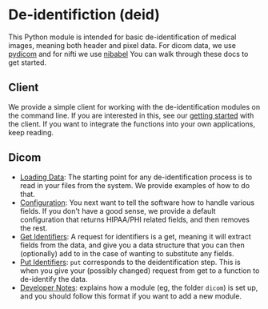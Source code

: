 # De-identifiction (deid)

<script src="assets/js/asciinema-player.js"></script>
<link rel="stylesheet" href="assets/css/asciinema-player.css"/>


This Python module is intended for basic de-identification of medical images, meaning both header and pixel data. For dicom data, we use [pydicom](https://www.github.com/pydicom/pydicom) and for nifti we use [nibabel](http://nipy.org/nibabel/) You can walk through these docs to get started.

## Client
We provide a simple client for working with the de-identification modules on the command line. If you are interested in this, see our [getting started](client.md) with the client. If you want to integrate the functions into your own applications, keep reading.

<asciinema-player src="assets/asciicast/deid.json" poster="data:text/plain,Intro to deid client" title="Introduction to the deid client" author="vsochat@stanford.edu" cols="140" rows="15" speed="2.0" theme="asciinema"></asciinema-player>


## Dicom

 - [Loading Data](loading.md): The starting point for any de-identification process is to read in your files from the system. We provide examples of how to do that.
 - [Configuration](config.md): You next want to tell the software how to handle various fields. If you don't have a good sense, we provide a default configuration that returns HIPAA/PHI related fields, and then removes the rest.
 - [Get Identifiers](get.md): A request for identifiers is a get, meaning it will extract fields from the data, and give you a data structure that you can then (optionally) add to in the case of wanting to substitute any fields.
 - [Put Identifiers](put.md): `put` corresponds to the deidentification step. This is when you give your (possibly changed) request from get to a function to de-identify the data.
 - [Developer Notes](developer.md): explains how a module (eg, the folder `dicom`) is set up, and you should follow this format if you want to add a new module.
